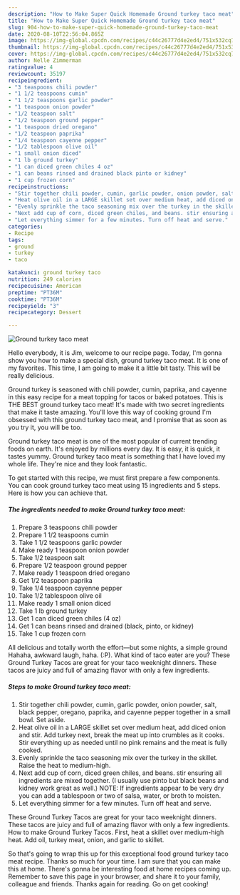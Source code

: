 ```yaml
---
description: "How to Make Super Quick Homemade Ground turkey taco meat"
title: "How to Make Super Quick Homemade Ground turkey taco meat"
slug: 904-how-to-make-super-quick-homemade-ground-turkey-taco-meat
date: 2020-08-10T22:56:04.865Z
image: https://img-global.cpcdn.com/recipes/c44c26777d4e2ed4/751x532cq70/ground-turkey-taco-meat-recipe-main-photo.jpg
thumbnail: https://img-global.cpcdn.com/recipes/c44c26777d4e2ed4/751x532cq70/ground-turkey-taco-meat-recipe-main-photo.jpg
cover: https://img-global.cpcdn.com/recipes/c44c26777d4e2ed4/751x532cq70/ground-turkey-taco-meat-recipe-main-photo.jpg
author: Nelle Zimmerman
ratingvalue: 4
reviewcount: 35197
recipeingredient:
- "3 teaspoons chili powder"
- "1 1/2 teaspoons cumin"
- "1 1/2 teaspoons garlic powder"
- "1 teaspoon onion powder"
- "1/2 teaspoon salt"
- "1/2 teaspoon ground pepper"
- "1 teaspoon dried oregano"
- "1/2 teaspoon paprika"
- "1/4 teaspoon cayenne pepper"
- "1/2 tablespoon olive oil"
- "1 small onion diced"
- "1 lb ground turkey"
- "1 can diced green chiles 4 oz"
- "1 can beans rinsed and drained black pinto or kidney"
- "1 cup frozen corn"
recipeinstructions:
- "Stir together chili powder, cumin, garlic powder, onion powder, salt, black pepper, oregano, paprika, and cayenne pepper together in a small bowl. Set aside."
- "Heat olive oil in a LARGE skillet set over medium heat, add diced onion and stir. Add turkey next, break the meat up into crumbles as it cooks. Stir everything up as needed until no pink remains and the meat is fully cooked."
- "Evenly sprinkle the taco seasoning mix over the turkey in the skillet. Raise the heat to medium-high."
- "Next add cup of corn, diced green chiles, and beans. stir ensuring all ingredients are mixed together. (I usually use pinto but black beans and kidney work great as well.) NOTE: If ingredients appear to be very dry you can add a tablespoon or two of salsa, water, or broth to moisten."
- "Let everything simmer for a few minutes. Turn off heat and serve."
categories:
- Recipe
tags:
- ground
- turkey
- taco

katakunci: ground turkey taco 
nutrition: 249 calories
recipecuisine: American
preptime: "PT36M"
cooktime: "PT36M"
recipeyield: "3"
recipecategory: Dessert

---
```



![Ground turkey taco meat](https://img-global.cpcdn.com/recipes/c44c26777d4e2ed4/751x532cq70/ground-turkey-taco-meat-recipe-main-photo.jpg)

Hello everybody, it is Jim, welcome to our recipe page. Today, I'm gonna show you how to make a special dish, ground turkey taco meat. It is one of my favorites. This time, I am going to make it a little bit tasty. This will be really delicious.

Ground turkey is seasoned with chili powder, cumin, paprika, and cayenne in this easy recipe for a meat topping for tacos or baked potatoes. This is THE BEST ground turkey taco meat! It&#39;s made with two secret ingredients that make it taste amazing. You&#39;ll love this way of cooking ground I&#39;m obsessed with this ground turkey taco meat, and I promise that as soon as you try it, you will be too.

Ground turkey taco meat is one of the most popular of current trending foods on earth. It's enjoyed by millions every day. It is easy, it is quick, it tastes yummy. Ground turkey taco meat is something that I have loved my whole life. They're nice and they look fantastic.


To get started with this recipe, we must first prepare a few components. You can cook ground turkey taco meat using 15 ingredients and 5 steps. Here is how you can achieve that.

<!--inarticleads1-->

##### The ingredients needed to make Ground turkey taco meat:

1. Prepare 3 teaspoons chili powder
1. Prepare 1 1/2 teaspoons cumin
1. Take 1 1/2 teaspoons garlic powder
1. Make ready 1 teaspoon onion powder
1. Take 1/2 teaspoon salt
1. Prepare 1/2 teaspoon ground pepper
1. Make ready 1 teaspoon dried oregano
1. Get 1/2 teaspoon paprika
1. Take 1/4 teaspoon cayenne pepper
1. Take 1/2 tablespoon olive oil
1. Make ready 1 small onion diced
1. Take 1 lb ground turkey
1. Get 1 can diced green chiles (4 oz)
1. Get 1 can beans rinsed and drained (black, pinto, or kidney)
1. Take 1 cup frozen corn


All delicious and totally worth the effort—but some nights, a simple ground Hahaha, awkward laugh, haha. (:P). What kind of taco eater are you? These Ground Turkey Tacos are great for your taco weeknight dinners. These tacos are juicy and full of amazing flavor with only a few ingredients. 

<!--inarticleads2-->

##### Steps to make Ground turkey taco meat:

1. Stir together chili powder, cumin, garlic powder, onion powder, salt, black pepper, oregano, paprika, and cayenne pepper together in a small bowl. Set aside.
1. Heat olive oil in a LARGE skillet set over medium heat, add diced onion and stir. Add turkey next, break the meat up into crumbles as it cooks. Stir everything up as needed until no pink remains and the meat is fully cooked.
1. Evenly sprinkle the taco seasoning mix over the turkey in the skillet. Raise the heat to medium-high.
1. Next add cup of corn, diced green chiles, and beans. stir ensuring all ingredients are mixed together. (I usually use pinto but black beans and kidney work great as well.) NOTE: If ingredients appear to be very dry you can add a tablespoon or two of salsa, water, or broth to moisten.
1. Let everything simmer for a few minutes. Turn off heat and serve.


These Ground Turkey Tacos are great for your taco weeknight dinners. These tacos are juicy and full of amazing flavor with only a few ingredients. How to make Ground Turkey Tacos. First, heat a skillet over medium-high heat. Add oil, turkey meat, onion, and garlic to skillet. 

So that's going to wrap this up for this exceptional food ground turkey taco meat recipe. Thanks so much for your time. I am sure that you can make this at home. There's gonna be interesting food at home recipes coming up. Remember to save this page in your browser, and share it to your family, colleague and friends. Thanks again for reading. Go on get cooking!
